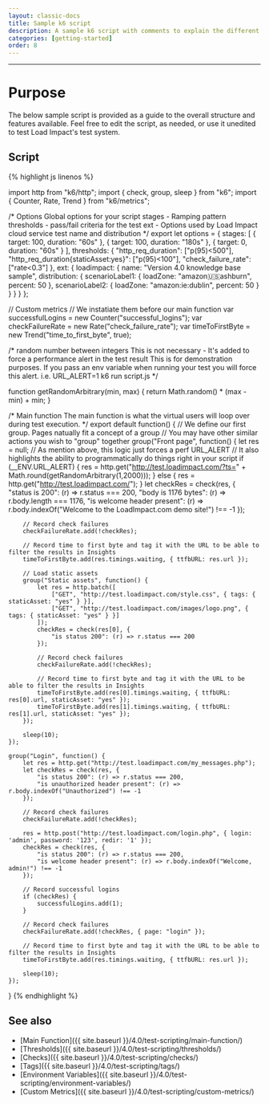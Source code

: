 ```yaml
---
layout: classic-docs
title: Sample k6 script
description: A sample k6 script with comments to explain the different parts.  Feel free to take this and adapt to your need
categories: [getting-started]
order: 8
---
```


***

# Purpose

The below sample script is provided as a guide to the overall structure and features available.
Feel free to edit the script, as needed, or use it unedited to test Load Impact's test system.


## Script

{% highlight js linenos %}

import http from "k6/http";
import { check, group, sleep } from "k6";
import { Counter, Rate, Trend } from "k6/metrics";

/* Options
Global options for your script
stages - Ramping pattern
thresholds - pass/fail criteria for the test
ext - Options used by Load Impact cloud service test name and distribution
*/
export let options = {
    stages: [
        { target: 100, duration: "60s" },
        { target: 100, duration: "180s" },
        { target: 0, duration: "60s" }
    ],
    thresholds: {
        "http_req_duration": ["p(95)<500"],
        "http_req_duration{staticAsset:yes}": ["p(95)<100"],
        "check_failure_rate": ["rate<0.3"]
    },
    ext: {
        loadimpact: {
            name: "Version 4.0 knowledge base sample",
            distribution: {
                scenarioLabel1: { loadZone: "amazon:us:ashburn", percent: 50 },
                scenarioLabel2: { loadZone: "amazon:ie:dublin", percent: 50 }
            }
        }
    }
};

// Custom metrics
// We instatiate them before our main function
var successfulLogins = new Counter("successful_logins");
var checkFailureRate = new Rate("check_failure_rate");
var timeToFirstByte = new Trend("time_to_first_byte", true);

/* random number between integers
This is not necessary - It's added to force a performance alert in the test result
This is for demonstration purposes.  If you pass an env variable when running your test
you will force this alert. i.e. URL_ALERT=1 k6 run script.js
*/

function getRandomArbitrary(min, max) {
  return Math.random() * (max - min) + min;
}

/* Main function
The main function is what the virtual users will loop over during test execution.
*/
export default function() {
    // We define our first group.  Pages natually fit a concept of a group
    // You may have other similar actions you wish to "group" together
    group("Front page", function() {
        let res = null;
        // As mention above, this logic just forces a perf URL_ALERT
        // It also highlights the ability to programmatically do things right in your script
        if (__ENV.URL_ALERT) {
            res = http.get("http://test.loadimpact.com/?ts=" + Math.round(getRandomArbitrary(1,2000)));
        } else {
            res = http.get("http://test.loadimpact.com/");
        }
        let checkRes = check(res, {
            "status is 200": (r) => r.status === 200,
            "body is 1176 bytes": (r) => r.body.length === 1176,
            "is welcome header present": (r) => r.body.indexOf("Welcome to the LoadImpact.com demo site!") !== -1
        });

        // Record check failures
        checkFailureRate.add(!checkRes);

        // Record time to first byte and tag it with the URL to be able to filter the results in Insights
        timeToFirstByte.add(res.timings.waiting, { ttfbURL: res.url });

        // Load static assets
        group("Static assets", function() {
            let res = http.batch([
                ["GET", "http://test.loadimpact.com/style.css", { tags: { staticAsset: "yes" } }],
                ["GET", "http://test.loadimpact.com/images/logo.png", { tags: { staticAsset: "yes" } }]
            ]);
            checkRes = check(res[0], {
                "is status 200": (r) => r.status === 200
            });

            // Record check failures
            checkFailureRate.add(!checkRes);

            // Record time to first byte and tag it with the URL to be able to filter the results in Insights
            timeToFirstByte.add(res[0].timings.waiting, { ttfbURL: res[0].url, staticAsset: "yes" });
            timeToFirstByte.add(res[1].timings.waiting, { ttfbURL: res[1].url, staticAsset: "yes" });
        });

        sleep(10);
    });

    group("Login", function() {
        let res = http.get("http://test.loadimpact.com/my_messages.php");
        let checkRes = check(res, {
            "is status 200": (r) => r.status === 200,
            "is unauthorized header present": (r) => r.body.indexOf("Unauthorized") !== -1
        });

        // Record check failures
        checkFailureRate.add(!checkRes);

        res = http.post("http://test.loadimpact.com/login.php", { login: 'admin', password: '123', redir: '1' });
        checkRes = check(res, {
            "is status 200": (r) => r.status === 200,
            "is welcome header present": (r) => r.body.indexOf("Welcome, admin!") !== -1
        });

        // Record successful logins
        if (checkRes) {
            successfulLogins.add(1);
        }

        // Record check failures
        checkFailureRate.add(!checkRes, { page: "login" });

        // Record time to first byte and tag it with the URL to be able to filter the results in Insights
        timeToFirstByte.add(res.timings.waiting, { ttfbURL: res.url });

        sleep(10);
    });
}
{% endhighlight %}

## See also
- [Main Function]({{ site.baseurl }}/4.0/test-scripting/main-function/)
- [Thresholds]({{ site.baseurl }}/4.0/test-scripting/thresholds/)
- [Checks]({{ site.baseurl }}/4.0/test-scripting/checks/)
- [Tags]({{ site.baseurl }}/4.0/test-scripting/tags/)
- [Environment Variables]({{ site.baseurl }}/4.0/test-scripting/environment-variables/)
- [Custom Metrics]({{ site.baseurl }}/4.0/test-scripting/custom-metrics/)
